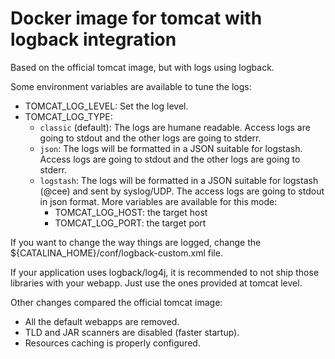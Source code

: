 # Docker image for tomcat with logback integration

Based on the official tomcat image, but with logs using logback.


Some environment variables are available to tune the logs:

* TOMCAT_LOG_LEVEL: Set the log level.
* TOMCAT_LOG_TYPE:
  * `classic` (default): The logs are humane readable. Access logs are going to stdout and the other logs are going to stderr.
  * `json`: The logs will be formatted in a JSON suitable for logstash. Access logs are going to stdout and the other logs are going to stderr.
  * `logstash`: The logs will be formatted in a JSON suitable for logstash (@cee) and sent by syslog/UDP. The access logs are going to stdout in json format. More variables are available for this mode:
    * TOMCAT_LOG_HOST: the target host
    * TOMCAT_LOG_PORT: the target port

If you want to change the way things are logged, change the ${CATALINA_HOME}/conf/logback-custom.xml file.

If your application uses logback/log4j, it is recommended to not ship those libraries with your webapp.
Just use the ones provided at tomcat level.

Other changes compared the official tomcat image:

* All the default webapps are removed.
* TLD and JAR scanners are disabled (faster startup).
* Resources caching is properly configured.
